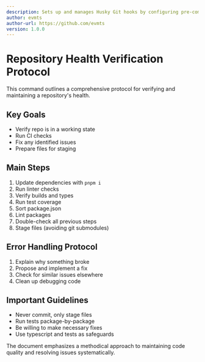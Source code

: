 ```yaml
---
description: Sets up and manages Husky Git hooks by configuring pre-commit hooks, establishing commit message standards, integrating with linting tools, and ensuring code quality on commits.
author: evmts
author-url: https://github.com/evmts
version: 1.0.0
---
```


# Repository Health Verification Protocol

This command outlines a comprehensive protocol for verifying and maintaining a repository's health.

## Key Goals
- Verify repo is in a working state
- Run CI checks
- Fix any identified issues
- Prepare files for staging

## Main Steps
1. Update dependencies with `pnpm i`
2. Run linter checks
3. Verify builds and types
4. Run test coverage
5. Sort package.json
6. Lint packages
7. Double-check all previous steps
8. Stage files (avoiding git submodules)

## Error Handling Protocol
1. Explain why something broke
2. Propose and implement a fix
3. Check for similar issues elsewhere
4. Clean up debugging code

## Important Guidelines
- Never commit, only stage files
- Run tests package-by-package
- Be willing to make necessary fixes
- Use typescript and tests as safeguards

The document emphasizes a methodical approach to maintaining code quality and resolving issues systematically.